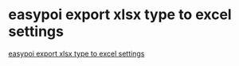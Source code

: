 # easypoi export xlsx type to excel settings
[easypoi export xlsx type to excel settings](https://aiwithcloud.com/2022/09/19/easypoi_export_xlsx_type_to_excel_settings/)